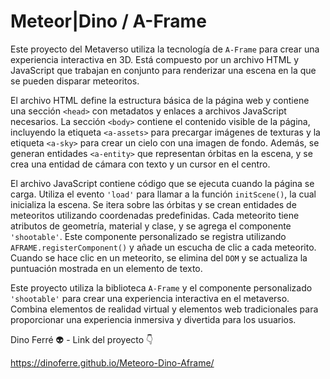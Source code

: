 # Meteor|Dino / A-Frame

Este proyecto del Metaverso utiliza la tecnología de `A-Frame` para crear una experiencia interactiva en 3D. Está compuesto por un archivo HTML y JavaScript que trabajan en conjunto para renderizar una escena en la que se pueden disparar meteoritos.

El archivo HTML define la estructura básica de la página web y contiene una sección `<head>` con metadatos y enlaces a archivos JavaScript necesarios. La sección `<body>` contiene el contenido visible de la página, incluyendo la etiqueta `<a-assets>` para precargar imágenes de texturas y la etiqueta `<a-sky>` para crear un cielo con una imagen de fondo. Además, se generan entidades `<a-entity>` que representan órbitas en la escena, y se crea una entidad de cámara con texto y un cursor en el centro.

El archivo JavaScript contiene código que se ejecuta cuando la página se carga. Utiliza el evento `'load'` para llamar a la función `initScene()`, la cual inicializa la escena. Se itera sobre las órbitas y se crean entidades de meteoritos utilizando coordenadas predefinidas. Cada meteorito tiene atributos de geometría, material y clase, y se agrega el componente `'shootable'`. Este componente personalizado se registra utilizando `AFRAME.registerComponent()` y añade un escucha de clic a cada meteorito. Cuando se hace clic en un meteorito, se elimina del `DOM` y se actualiza la puntuación mostrada en un elemento de texto.

Este proyecto utiliza la biblioteca `A-Frame` y el componente personalizado `'shootable'` para crear una experiencia interactiva en el metaverso. Combina elementos de realidad virtual y elementos web tradicionales para proporcionar una experiencia inmersiva y divertida para los usuarios.

Dino Ferré 👽 - Link del proyecto 👇

https://dinoferre.github.io/Meteoro-Dino-Aframe/
